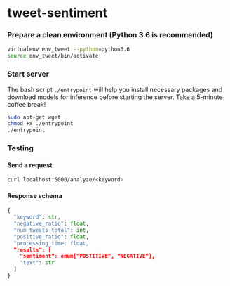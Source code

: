 # tweet-sentiment

### Prepare a clean environment (Python 3.6 is recommended)
```bash
virtualenv env_tweet --python=python3.6
source env_tweet/bin/activate
```

### Start server
The bash script `./entrypoint` will help you install necessary packages and download models for inference before starting the server. Take a 5-minute coffee break!
```bash
sudo apt-get wget
chmod +x ./entrypoint
./entrypoint
```

### Testing
#### Send a request
```bash
curl localhost:5000/analyze/<keyword>
```
#### Response schema
```python
{
  "keyword": str,
  "negative_ratio": float,
  "num_tweets_total": int,
  "positive_ratio": float,
  "processing_time: float,
  "results": [
    "sentiment": enum["POSTITIVE", "NEGATIVE"],
    "text": str
  ]
}
```
